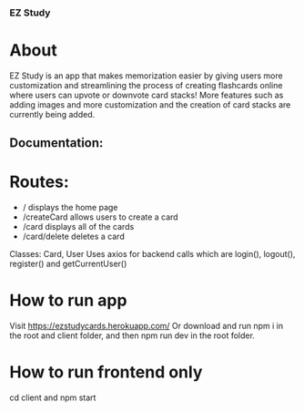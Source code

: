### EZ Study
# About
EZ Study is an app that makes memorization easier by giving users more customization and streamlining
the process of creating flashcards online where users can upvote or downvote card stacks! More features such as adding images and more customization and the creation of card
stacks are currently being added.
## Documentation: 

# Routes:

- / displays the home page
- /createCard allows users to create a card
- /card displays all of the cards
- /card/delete deletes a card

Classes: Card, User 
Uses axios for backend calls which are login(), logout(), register() and getCurrentUser()

# How to run app 
Visit https://ezstudycards.herokuapp.com/
Or download and run npm i in the root and client folder, and then npm run dev in the root folder.

# How to run frontend only
cd client and npm start 
